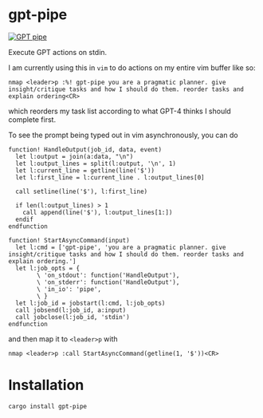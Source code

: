 # gpt-pipe
[![GPT pipe](https://img.shields.io/crates/v/gpt-pipe.svg?style=plastic)](http://crates.io/crates/gpt-pipe)

Execute GPT actions on stdin.

I am currently using this in `vim` to do actions on my entire vim buffer like so:

```vim
nmap <leader>p :%! gpt-pipe you are a pragmatic planner. give insight/critique tasks and how I should do them. reorder tasks and explain ordering<CR>
```

which reorders my task list according to what GPT-4 thinks I should complete first.

To see the prompt being typed out in vim asynchronously, you can do

```vim
function! HandleOutput(job_id, data, event)
  let l:output = join(a:data, "\n")
  let l:output_lines = split(l:output, '\n', 1)
  let l:current_line = getline(line('$'))
  let l:first_line = l:current_line . l:output_lines[0]

  call setline(line('$'), l:first_line)

  if len(l:output_lines) > 1
    call append(line('$'), l:output_lines[1:])
  endif
endfunction

function! StartAsyncCommand(input)
  let l:cmd = ['gpt-pipe', 'you are a pragmatic planner. give insight/critique tasks and how I should do them. reorder tasks and explain ordering.']
  let l:job_opts = {
        \ 'on_stdout': function('HandleOutput'),
        \ 'on_stderr': function('HandleOutput'),
        \ 'in_io': 'pipe',
        \ }
  let l:job_id = jobstart(l:cmd, l:job_opts)
  call jobsend(l:job_id, a:input)
  call jobclose(l:job_id, 'stdin')
endfunction
```

and then map it to `<leader>p` with

```vim
nmap <leader>p :call StartAsyncCommand(getline(1, '$'))<CR>
```

# Installation

```bash
cargo install gpt-pipe
```